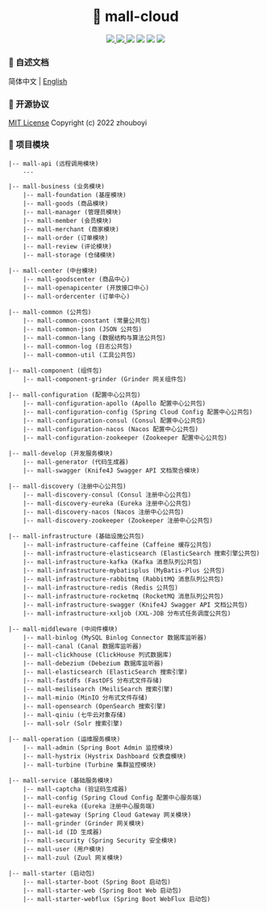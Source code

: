 <h1 align="center">🏪 mall-cloud</h1>

<p align="center">
<a target="_blank" href="https://github.com/zhouboyi1998/mall-cloud"> 
<img src="https://img.shields.io/github/stars/zhouboyi1998/mall-cloud?logo=github">
</a>
<a target="_blank" href="https://opensource.org/licenses/MIT"> 
<img src="https://img.shields.io/badge/license-MIT-red"> 
</a>
<img src="https://img.shields.io/badge/Java-8-sienna">
<img src="https://img.shields.io/badge/Spring Boot-2.3.12.RELEASE-brightener">
<img src="https://img.shields.io/badge/Spring Cloud-Hoxton.SR12-brightener">
<img src="https://img.shields.io/badge/Spring Cloud Alibaba-2.2.9.RELEASE-brightener">
</p>

### 📖 自述文档

简体中文 | [English](./README.en.md)

### 📜 开源协议

[MIT License](https://opensource.org/licenses/MIT) Copyright (c) 2022 zhouboyi

### 💼 项目模块

```
|-- mall-api (远程调用模块)
    ...

|-- mall-business (业务模块)
    |-- mall-foundation (基座模块)
    |-- mall-goods (商品模块)
    |-- mall-manager (管理员模块)
    |-- mall-member (会员模块)
    |-- mall-merchant (商家模块)
    |-- mall-order (订单模块)
    |-- mall-review (评论模块)
    |-- mall-storage (仓储模块)

|-- mall-center (中台模块)
    |-- mall-goodscenter (商品中心)
    |-- mall-openapicenter (开放接口中心)
    |-- mall-ordercenter (订单中心)

|-- mall-common (公共包)
    |-- mall-common-constant (常量公共包)
    |-- mall-common-json (JSON 公共包)
    |-- mall-common-lang (数据结构与算法公共包)
    |-- mall-common-log (日志公共包)
    |-- mall-common-util (工具公共包)

|-- mall-component (组件包)
    |-- mall-component-grinder (Grinder 网关组件包)

|-- mall-configuration (配置中心公共包)
    |-- mall-configuration-apollo (Apollo 配置中心公共包)
    |-- mall-configuration-config (Spring Cloud Config 配置中心公共包)
    |-- mall-configuration-consul (Consul 配置中心公共包)
    |-- mall-configuration-nacos (Nacos 配置中心公共包)
    |-- mall-configuration-zookeeper (Zookeeper 配置中心公共包)

|-- mall-develop (开发服务模块)
    |-- mall-generator (代码生成器)
    |-- mall-swagger (Knife4J Swagger API 文档聚合模块)

|-- mall-discovery (注册中心公共包)
    |-- mall-discovery-consul (Consul 注册中心公共包)
    |-- mall-discovery-eureka (Eureka 注册中心公共包)
    |-- mall-discovery-nacos (Nacos 注册中心公共包)
    |-- mall-discovery-zookeeper (Zookeeper 注册中心公共包)

|-- mall-infrastructure (基础设施公共包)
    |-- mall-infrastructure-caffeine (Caffeine 缓存公共包)
    |-- mall-infrastructure-elasticsearch (ElasticSearch 搜索引擎公共包)
    |-- mall-infrastructure-kafka (Kafka 消息队列公共包)
    |-- mall-infrastructure-mybatisplus (MyBatis-Plus 公共包)
    |-- mall-infrastructure-rabbitmq (RabbitMQ 消息队列公共包)
    |-- mall-infrastructure-redis (Redis 公共包)
    |-- mall-infrastructure-rocketmq (RocketMQ 消息队列公共包)
    |-- mall-infrastructure-swagger (Knife4J Swagger API 文档公共包)
    |-- mall-infrastructure-xxljob (XXL-JOB 分布式任务调度公共包)

|-- mall-middleware (中间件模块)
    |-- mall-binlog (MySQL Binlog Connector 数据库监听器)
    |-- mall-canal (Canal 数据库监听器)
    |-- mall-clickhouse (ClickHouse 列式数据库)
    |-- mall-debezium (Debezium 数据库监听器)
    |-- mall-elasticsearch (ElasticSearch 搜索引擎)
    |-- mall-fastdfs (FastDFS 分布式文件存储)
    |-- mall-meilisearch (MeiliSearch 搜索引擎)
    |-- mall-minio (MinIO 分布式文件存储)
    |-- mall-opensearch (OpenSearch 搜索引擎)
    |-- mall-qiniu (七牛云对象存储)
    |-- mall-solr (Solr 搜索引擎)

|-- mall-operation (运维服务模块)
    |-- mall-admin (Spring Boot Admin 监控模块)
    |-- mall-hystrix (Hystrix Dashboard 仪表盘模块)
    |-- mall-turbine (Turbine 集群监控模块)

|-- mall-service (基础服务模块)
    |-- mall-captcha (验证码生成器)
    |-- mall-config (Spring Cloud Config 配置中心服务端)
    |-- mall-eureka (Eureka 注册中心服务端)
    |-- mall-gateway (Spring Cloud Gateway 网关模块)
    |-- mall-grinder (Grinder 网关模块)
    |-- mall-id (ID 生成器)
    |-- mall-security (Spring Security 安全模块)
    |-- mall-user (用户模块)
    |-- mall-zuul (Zuul 网关模块)

|-- mall-starter (启动包)
    |-- mall-starter-boot (Spring Boot 启动包)
    |-- mall-starter-web (Spring Boot Web 启动包)
    |-- mall-starter-webflux (Spring Boot WebFlux 启动包)
```
